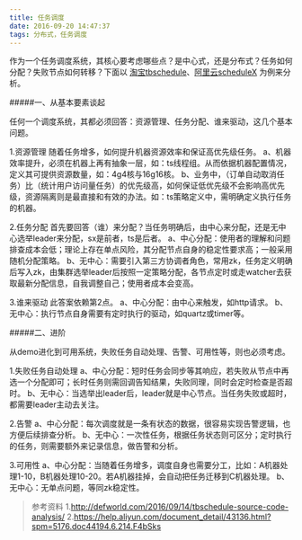 ```yaml
---
title: 任务调度
date: 2016-09-20 14:47:37
tags: 分布式，任务调度
---
```



作为一个任务调度系统，其核心要考虑哪些点？是中心式，还是分布式？任务如何分配？失败节点如何转移？下面以 [淘宝tbschedule](http://code.taobao.org/p/tbschedule/wiki/index/)、[阿里云scheduleX](https://help.aliyun.com/document_detail/43136.html?spm=5176.doc43128.6.214.0dClN0) 为例来分析。

<!-- more -->

#####一、从基本要素谈起

任何一个调度系统，其都必须回答：资源管理、任务分配、谁来驱动，这几个基本问题。

1.资源管理
随着任务增多，如何提升机器资源效率和保证高优先级任务。
a、机器效率提升，必须在机器上再有抽象一层，如：ts线程组。从而依据机器配置情况，定义其可提供资源数量，如：4g4核与16g16核。
b、业务中，（订单自动取消任务）比（统计用户访问量任务）的优先级高，如何保证低优先级不会影响高优先级，资源隔离则是最直接和有效的办法。如：ts策略定义中，需明确定义执行任务的机器。

2.任务分配
首先要回答（谁）来分配？当任务明确后，由中心来分配，还是无中心选举leader来分配，sx是前者，ts是后者。
a、中心分配：使用者的理解和问题排查成本会低；理论上存在单点风险，其分配节点自身的稳定性要求高；一般采用随机分配策略。
b、无中心：需要引入第三方协调者角色，常用zk，任务定义明确后写入zk，由集群选举leader后按照一定策略分配，各节点定时或走watcher去获取最新分配信息，自我调整自己；使用者成本会变高。

3.谁来驱动
此答案依赖第2点。
a、中心分配：由中心来触发，如http请求。
b、无中心：执行节点自身需要有定时执行的驱动，如quartz或timer等。

#####二、进阶

从demo进化到可用系统，失败任务自动处理、告警、可用性等，则也必须考虑。

1.失败任务自动处理
a、中心分配：短时任务会同步等其响应，若失败从节点中再选一个分配即可；长时任务则需回调告知结果，失败同理，同时会定时检查是否超时。
b、无中心：当选举出leader后，leader就是中心节点。当任务失败或超时，都需要leader主动去关注。

2.告警
a、中心分配：每次调度就是一条有状态的数据，很容易实现告警逻辑，也方便后续排查分析。
b、无中心：一次性任务，根据任务状态则可区分；定时执行的任务，则需要额外来记录信息，做告警和分析。

3.可用性
a、中心分配：当随着任务增多，调度自身也需要分工，比如：A机器处理1-10，B机器处理10-20。若A机器挂掉，会自动把任务迁移到C机器处理。
b、无中心：无单点问题，等同zk稳定性。


>参考资料
>1.http://defworld.com/2016/09/14/tbschedule-source-code-analysis/
>2.https://help.aliyun.com/document_detail/43136.html?spm=5176.doc44194.6.214.F4bSks


